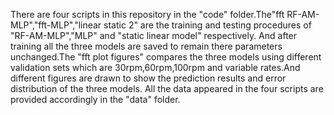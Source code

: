 There are four scripts in this repository in the "code" folder.The"fft RF-AM-MLP","fft-MLP","linear static 2" are the training and testing procedures of "RF-AM-MLP","MLP" and "static linear model" respectively. And after training all the three models are saved to remain there parameters unchanged.The "fft plot figures" compares the three models using different validation sets which are 30rpm,60rpm,100rpm and variable rates.And different figures are drawn to show the prediction results and error distribution of the three models. All the data appeared in the four scripts are provided accordingly in the "data" folder.
